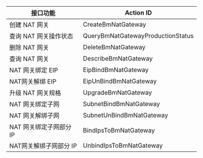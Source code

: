 |**接口功能**|**Action ID**|
|------------------------|-------------------------|
|创建 NAT 网关|CreateBmNatGateway|
|查询 NAT 网关操作状态|QueryBmNatGatewayProductionStatus|
|删除 NAT 网关|DeleteBmNatGateway|
|查询 NAT 网关|DescribeBmNatGateway|
|NAT 网关绑定 EIP|EipBindBmNatGateway|
|NAT网关解绑 EIP|EipUnBindBmNatGateway|
|升级 NAT 网关规格|UpgradeBmNatGateway|
|NAT 网关绑定子网|SubnetBindBmNatGateway|
|NAT 网关解绑子网|SubnetUnBindBmNatGateway|
|NAT 网关绑定子网部分 IP|BindIpsToBmNatGateway|
|NAT网关解绑子网部分 IP|UnbindIpsToBmNatGateway
